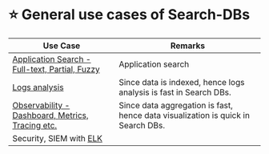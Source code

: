 # :star: General use cases of Search-DBs

| Use Case                                                                                                                                 | Remarks                                                                          |
|------------------------------------------------------------------------------------------------------------------------------------------|----------------------------------------------------------------------------------|
| [Application Search - Full-text, Partial, Fuzzy](https://www.elastic.co/guide/en/elasticsearch/reference/current/full-text-queries.html) | Application search                                                               |
| [Logs analysis](https://github.com/Anshul619/DevOps-SRE/tree/main/3_Observability/ELK.md)                                                | Since data is indexed, hence logs analysis is fast in Search DBs.                |
| [Observability - Dashboard, Metrics, Tracing etc.](https://github.com/Anshul619/DevOps-SRE/tree/main/3_Observability/ELK.md)             | Since data aggregation is fast, hence data visualization is quick in Search DBs. |
| Security, SIEM with [ELK](https://github.com/Anshul619/DevOps-SRE/tree/main/3_Observability/ELK.md)                                      |                                                                                  |